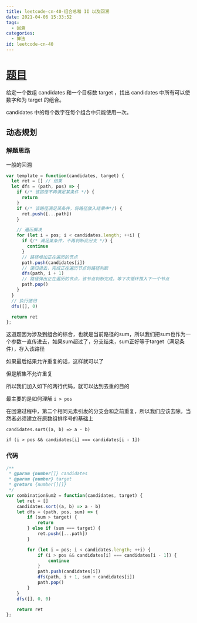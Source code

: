 ```yaml
---
title: leetcode-cn-40-组合总和 II 以及回溯
date: 2021-04-06 15:33:52
tags:
  - 回溯
categories:
  - 算法
id: leetcode-cn-40
---
```


# [题目](https://leetcode-cn.com/problems/combination-sum-ii/)

给定一个数组 candidates 和一个目标数 target ，找出 candidates 中所有可以使数字和为 target 的组合。

candidates 中的每个数字在每个组合中只能使用一次。

## 动态规划

### 解题思路

一般的回溯

```javascript
var template = function(candidates, target) {
  let ret = [] // 结果
  let dfs = (path, pos) => {
    if (/* 该路径不再满足某条件 */) {
      return
    }
    if (/* 该路径满足某条件，将路径放入结果中*/) {
      ret.push([...path])
    }

    // 遍历解决
    for (let i = pos; i < candidates.length; ++i) {
      if (/* 满足某条件，不再判断此分支 */) {
        continue
      }
      // 路径增加正在遍历的节点
      path.push(candidates[i])
      // 递归进去，完成正在遍历节点的路径判断
      dfs(path, i + 1)
      // 路径弹出正在遍历的节点，该节点判断完成，等下次循环推入下一个节点
      path.pop()
    }
  }
  // 执行递归
  dfs([], 0)

  return ret
};
```

这道题因为涉及到组合的综合，也就是当前路径的sum，所以我们把sum也作为一个参数一直传进去，如果sum超过了，分支结束，sum正好等于target（满足条件），存入该路径

如果最后结果允许重复的话，这样就可以了

但是解集不允许重复

所以我们加入如下的两行代码，就可以达到去重的目的

最主要的是如何理解 `i > pos`

在回溯过程中，第二个相同元素引发的分支会和之前重复，所以我们应该去除，当然者必须建立在原数组排序号的基础上

`candidates.sort((a, b) => a - b)`

`if (i > pos && candidates[i] === candidates[i - 1])`

### 代码

```javascript
/**
 * @param {number[]} candidates
 * @param {number} target
 * @return {number[][]}
 */
var combinationSum2 = function(candidates, target) {
    let ret = []
    candidates.sort((a, b) => a - b)
    let dfs = (path, pos, sum) => {
        if (sum > target) {
            return
        } else if (sum === target) {
            ret.push([...path])
        }

        for (let i = pos; i < candidates.length; ++i) {
            if (i > pos && candidates[i] === candidates[i - 1]) {
                continue
            }
            path.push(candidates[i])
            dfs(path, i + 1, sum + candidates[i])
            path.pop()
        }
    }
    dfs([], 0, 0)

    return ret
};
```
